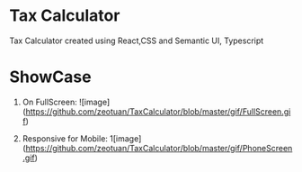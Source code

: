 # Tax Calculator 

Tax Calculator created using React,CSS and Semantic UI, Typescript



# ShowCase 

1. On FullScreen: 
![image] (https://github.com/zeotuan/TaxCalculator/blob/master/gif/FullScreen.gif)

2. Responsive for Mobile:
1[image] (https://github.com/zeotuan/TaxCalculator/blob/master/gif/PhoneScreen.gif)


